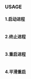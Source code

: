 ### USAGE<br>
#### 1.启动进程
```shell
```
#### 2.终止进程
```shell
```
#### 3.重启进程
```shell
```
#### 4.平滑重启 
```shell
```
